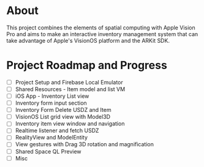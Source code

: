 # About

This project combines the elements of spatial computing with Apple Vision Pro and aims to make an interactive inventory management system that can take advantage of Apple's VisionOS platform and the ARKit SDK.

# Project Roadmap and Progress

- [ ] Project Setup and Firebase Local Emulator
- [ ] Shared Resources - Item model and list VM
- [ ] iOS App - Inventory List view
- [ ] Inventory form input section
- [ ] Inventory Form Delete USDZ and Item
- [ ] VisionOS List grid view with Model3D
- [ ] Inventory item view window and navigation
- [ ] Realtime listener and fetch USDZ
- [ ] RealityView and ModelEntity
- [ ] View gestures with Drag 3D rotation and magnification
- [ ] Shared Space QL Preview
- [ ] Misc
